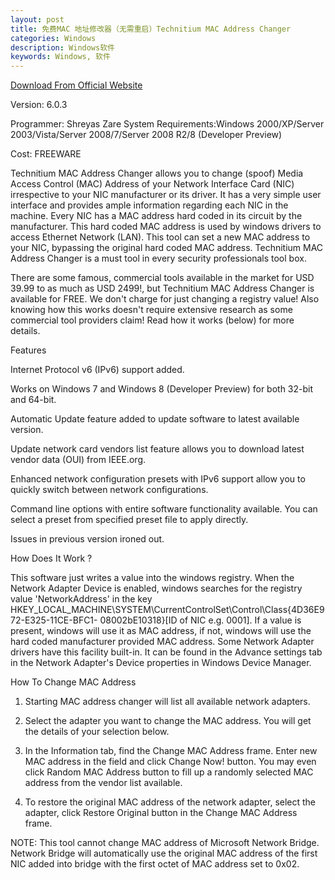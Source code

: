 ```yaml
---
layout: post
title: 免费MAC 地址修改器（无需重启）Technitium MAC Address Changer
categories: Windows
description: Windows软件
keywords: Windows, 软件
---
```


[Download From Official Website](https://technitium.com/tmac/index.html)   

Version: 6.0.3

Programmer: Shreyas Zare
System Requirements:Windows 2000/XP/Server 2003/Vista/Server 2008/7/Server 2008 R2/8 (Developer Preview)

Cost: FREEWARE

Technitium MAC Address Changer allows you to change (spoof) Media Access Control (MAC) Address of your Network Interface Card (NIC) irrespective to your NIC manufacturer or its driver. It has a very simple user interface and provides ample information regarding each NIC in the machine. Every NIC has a MAC address hard coded in its circuit by the manufacturer. This hard coded MAC address is used by windows drivers to access Ethernet Network (LAN). This tool can set a new MAC address to your NIC, bypassing the original hard coded MAC address. Technitium MAC Address Changer is a must tool in every security professionals tool box.

There are some famous, commercial tools available in the market for USD 39.99 to as much as USD 2499!, but Technitium MAC Address Changer is available for FREE. We don't charge for just changing a registry value! Also knowing how this works doesn't require extensive research as some commercial tool providers claim! Read how it works (below) for more details.

Features

Internet Protocol v6 (IPv6) support added.

Works on Windows 7 and Windows 8 (Developer Preview) for both 32-bit and 64-bit.

Automatic Update feature added to update software to latest available version.

Update network card vendors list feature allows you to download latest vendor data (OUI) from IEEE.org.

Enhanced network configuration presets with IPv6 support allow you to quickly switch between network configurations.

Command line options with entire software functionality available. You can select a preset from specified preset file to apply directly.

Issues in previous version ironed out.

How Does It Work ?

This software just writes a value into the windows registry. When the Network Adapter Device is enabled, windows searches for the registry value 'NetworkAddress' in the key HKEY_LOCAL_MACHINE\SYSTEM\CurrentControlSet\Control\Class\{4D36E972-E325-11CE-BFC1- 08002bE10318}\[ID of NIC e.g. 0001]. If a value is present, windows will use it as MAC address, if not, windows will use the hard coded manufacturer provided MAC address. Some Network Adapter drivers have this facility built-in. It can be found in the Advance settings tab in the Network Adapter's Device properties in Windows Device Manager.


How To Change MAC Address

1. Starting MAC address changer will list all available network adapters.

2. Select the adapter you want to change the MAC address. You will get the details of your selection below.

3. In the Information tab, find the Change MAC Address frame. Enter new MAC address in the field and click Change Now! button. You may even click Random MAC Address button to fill up a randomly selected MAC address from the vendor list available.

4. To restore the original MAC address of the network adapter, select the adapter, click Restore Original button in the Change MAC Address frame.

NOTE: This tool cannot change MAC address of Microsoft Network Bridge. Network Bridge will automatically use the original MAC address of the first NIC added into bridge with the first octet of MAC address set to 0x02.


